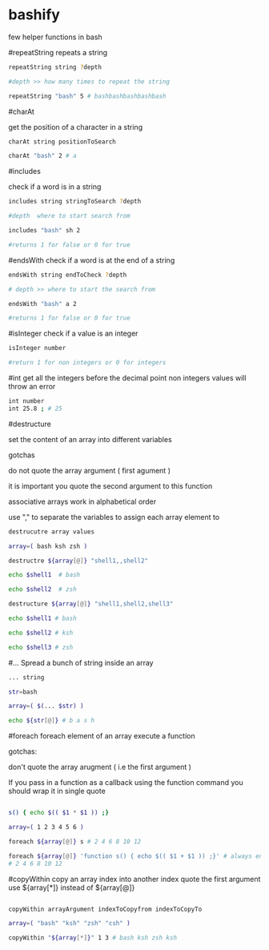 # bashify
few helper functions in bash

#repeatString
repeats a string 

``` bash
repeatString string ?depth

#depth >> how many times to repeat the string

repeatString "bash" 5 # bashbashbashbashbash
```

#charAt

get the position of a character in a string

```bash
charAt string positionToSearch

charAt "bash" 2 # a
```

#includes

check if a word is in a string

```bash
includes string stringToSearch ?depth

#depth  where to start search from

includes "bash" sh 2

#returns 1 for false or 0 for true
```

#endsWith
check if a word is at the end of a string
```bash
endsWith string endToCheck ?depth

# depth >> where to start the search from

endsWith "bash" a 2

#returns 1 for false or 0 for true
```

#isInteger
check if a value is an integer

```bash
isInteger number

#return 1 for non integers or 0 for integers

```

#int
get all the integers before the decimal point
non integers values will throw an error

```bash
int number
int 25.8 ; # 25
```

#destructure

set the content of an array into different variables

gotchas

do not quote the array argument ( first agument )

it is important you quote the second argument to this function
          
associative arrays work in alphabetical order
          
use "," to separate the variables to assign each array element to
          
          
```bash          
destrucutre array values

array=( bash ksh zsh )

destructre ${array[@]} "shell1,,shell2"

echo $shell1  # bash

echo $shell2  # zsh

destructure ${array[@]} "shell1,shell2,shell3"

echo $shell1 # bash

echo $shell2 # ksh

echo $shell3 # zsh

```

#...
Spread a bunch of string inside an array

```bash
... string

str=bash

array=( $(... $str) )

echo ${str[@]} # b a s h
```

#foreach
foreach element of an array execute a function 

gotchas: 

don't quote the array arugment ( i.e the first argument )

If you pass in a function as a callback using the function command you should wrap it in single quote


```bash

s() { echo $(( $1 * $1 )) ;}

array=( 1 2 3 4 5 6 )

foreach ${array[@]} s # 2 4 6 8 10 12

foreach ${array[@]} 'function s() { echo $(( $1 + $1 )) ;}' # always end the function with a ;} 
# 2 4 6 8 10 12

```


#copyWithin
copy an array index into another index
quote the first argument use ${array[\*]} instead of ${array[@]}

```bash

copyWithin arrayArgument indexToCopyfrom indexToCopyTo

array=( "bash" "ksh" "zsh" "csh" )

copyWithin "${array[*]}" 1 3 # bash ksh zsh ksh

```
